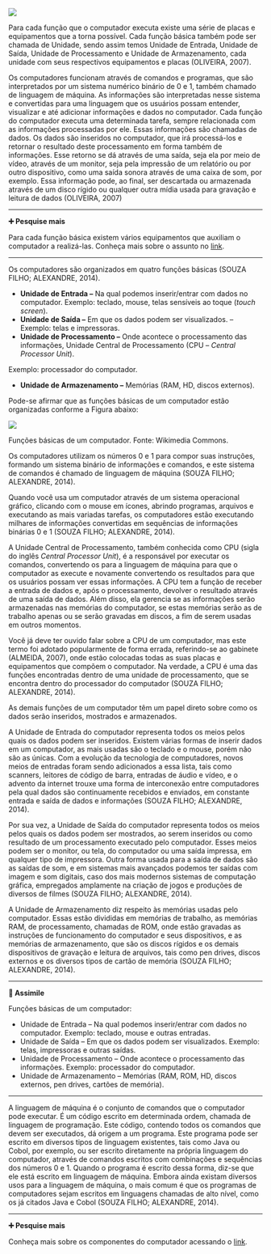 [![](https://ampli-images.s3.amazonaws.com/production/cb7f3e78-520b-457b-b17c-041c1db20387/original)](https://ampli-images.s3.amazonaws.com/production/cb7f3e78-520b-457b-b17c-041c1db20387/original)

Para cada função que o computador executa existe uma série de placas e equipamentos que a torna possível. Cada função básica também pode ser chamada de Unidade, sendo assim temos Unidade de Entrada, Unidade de Saída, Unidade de Processamento e Unidade de Armazenamento, cada unidade com seus respectivos equipamentos e placas (OLIVEIRA, 2007).

Os computadores funcionam através de comandos e programas, que são interpretados por um sistema numérico binário de 0 e 1, também chamado de linguagem de máquina. As informações são interpretadas nesse sistema e convertidas para uma linguagem que os usuários possam entender, visualizar e até adicionar informações e dados no computador. Cada função do computador executa uma determinada tarefa, sempre relacionada com as informações processadas por ele. Essas informações são chamadas de dados. Os dados são inseridos no computador, que irá processá-los e retornar o resultado deste processamento em forma também de informações. Esse retorno se dá através de uma saída, seja ela por meio de vídeo, através de um monitor, seja pela impressão de um relatório ou por outro dispositivo, como uma saída sonora através de uma caixa de som, por exemplo. Essa informação pode, ao final, ser descartada ou armazenada através de um disco rígido ou qualquer outra mídia usada para gravação e leitura de dados (OLIVEIRA, 2007)

_______

**➕ Pesquise mais**

Para cada função básica existem vários equipamentos que auxiliam o computador a realizá-las. Conheça mais sobre o assunto no [link](https://books.google.com.br/books?id=qBaamdS7kU8C&pg=PA57&dq=Defini%C3%A7%C3%B5es+de+Software&lr=#v=onepage&q=Defini%C3%A7%C3%B5es%20de%20Software&f=false).

_______

Os computadores são organizados em quatro funções básicas (SOUZA FILHO; ALEXANDRE, 2014).

- **Unidade de Entrada –** Na qual podemos inserir/entrar com dados no computador. Exemplo: teclado, mouse, telas sensíveis ao toque (_touch screen_).
- **Unidade de Saída –** Em que os dados podem ser visualizados. – Exemplo: telas e impressoras.
- **Unidade de Processamento –** Onde acontece o processamento das informações, Unidade Central de Processamento (CPU – _Central Processor Unit_).

Exemplo: processador do computador.

- **Unidade de Armazenamento –** Memórias (RAM, HD, discos externos).

Pode-se afirmar que as funções básicas de um computador estão organizadas conforme a Figura abaixo:

[![](https://ampli-images.s3.amazonaws.com/production/e422cd74-d9e4-40d2-aeab-35b35f54141c/original)](https://ampli-images.s3.amazonaws.com/production/e422cd74-d9e4-40d2-aeab-35b35f54141c/original)

Funções básicas de um computador. Fonte: Wikimedia Commons.

Os computadores utilizam os números 0 e 1 para compor suas instruções, formando um sistema binário de informações e comandos, e este sistema de comandos é chamado de linguagem de máquina (SOUZA FILHO; ALEXANDRE, 2014).

Quando você usa um computador através de um sistema operacional gráfico, clicando com o mouse em ícones, abrindo programas, arquivos e executando as mais variadas tarefas, os computadores estão executando milhares de informações convertidas em sequências de informações binárias 0 e 1 (SOUZA FILHO; ALEXANDRE, 2014).

A Unidade Central de Processamento, também conhecida como CPU (sigla do inglês _Central Processor Unit_), é a responsável por executar os comandos, convertendo os para a linguagem de máquina para que o computador as execute e novamente convertendo os resultados para que os usuários possam ver essas informações. A CPU tem a função de receber a entrada de dados e, após o processamento, devolver o resultado através de uma saída de dados. Além disso, ela gerencia se as informações serão armazenadas nas memórias do computador, se estas memórias serão as de trabalho apenas ou se serão gravadas em discos, a fim de serem usadas em outros momentos.

Você já deve ter ouvido falar sobre a CPU de um computador, mas este termo foi adotado popularmente de forma errada, referindo-se ao gabinete (ALMEIDA, 2007), onde estão colocadas todas as suas placas e equipamentos que compõem o computador. Na verdade, a CPU é uma das funções encontradas dentro de uma unidade de processamento, que se encontra dentro do processador do computador (SOUZA FILHO; ALEXANDRE, 2014).

As demais funções de um computador têm um papel direto sobre como os dados serão inseridos, mostrados e armazenados.

A Unidade de Entrada do computador representa todos os meios pelos quais os dados podem ser inseridos. Existem várias formas de inserir dados em um computador, as mais usadas são o teclado e o mouse, porém não são as únicas. Com a evolução da tecnologia de computadores, novos meios de entradas foram sendo adicionados a essa lista, tais como scanners, leitores de código de barra, entradas de áudio e vídeo, e o advento da internet trouxe uma forma de interconexão entre computadores pela qual dados são continuamente recebidos e enviados, em constante entrada e saída de dados e informações (SOUZA FILHO; ALEXANDRE, 2014).

Por sua vez, a Unidade de Saída do computador representa todos os meios pelos quais os dados podem ser mostrados, ao serem inseridos ou como resultado de um processamento executado pelo computador. Esses meios podem ser o monitor, ou tela, do computador ou uma saída impressa, em qualquer tipo de impressora. Outra forma usada para a saída de dados são as saídas de som, e em sistemas mais avançados podemos ter saídas com imagem e som digitais, caso dos mais modernos sistemas de computação gráfica, empregados amplamente na criação de jogos e produções de diversos de filmes (SOUZA FILHO; ALEXANDRE, 2014).

A Unidade de Armazenamento diz respeito às memórias usadas pelo computador. Essas estão divididas em memórias de trabalho, as memórias RAM, de processamento, chamadas de ROM, onde estão gravadas as instruções de funcionamento do computador e seus dispositivos, e as memórias de armazenamento, que são os discos rígidos e os demais dispositivos de gravação e leitura de arquivos, tais como pen drives, discos externos e os diversos tipos de cartão de memória (SOUZA FILHO; ALEXANDRE, 2014).

_______

**🔁 Assimile**

Funções básicas de um computador:

- Unidade de Entrada – Na qual podemos inserir/entrar com dados no computador. Exemplo: teclado, mouse e outras entradas.
- Unidade de Saída – Em que os dados podem ser visualizados. Exemplo: telas, impressoras e outras saídas.
- Unidade de Processamento – Onde acontece o processamento das informações. Exemplo: processador do computador.
- Unidade de Armazenamento – Memórias (RAM, ROM, HD, discos externos, pen drives, cartões de memória).

_______

A linguagem de máquina é o conjunto de comandos que o computador pode executar. É um código escrito em determinada ordem, chamada de linguagem de programação. Este código, contendo todos os comandos que devem ser executados, dá origem a um programa. Este programa pode ser escrito em diversos tipos de linguagem existentes, tais como Java ou Cobol, por exemplo, ou ser escrito diretamente na própria linguagem do computador, através de comandos escritos com combinações e sequências dos números 0 e 1. Quando o programa é escrito dessa forma, diz-se que ele está escrito em linguagem de máquina. Embora ainda existam diversos usos para a linguagem de máquina, o mais comum é que os programas de computadores sejam escritos em linguagens chamadas de alto nível, como os já citados Java e Cobol (SOUZA FILHO; ALEXANDRE, 2014).

_______

**➕ Pesquise mais**

Conheça mais sobre os componentes do computador acessando o [link](https://books.google.com.br/books?id=vJVFx11Y4toC&pg=PT9&dq=componentes+de+computadores&hl=pt-BR&sa=X&ved=0CCcQ6AEwAmoVChMIkYfV5Li-yAIVA5QeCh3KNwMc#v=onepage&q=componentes%20de%20computadores&f=false).